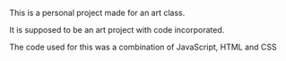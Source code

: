 This is a personal project made for an art class. 

It is supposed to be an art project with code incorporated. 

The code used for this was a combination of JavaScript, HTML and CSS

